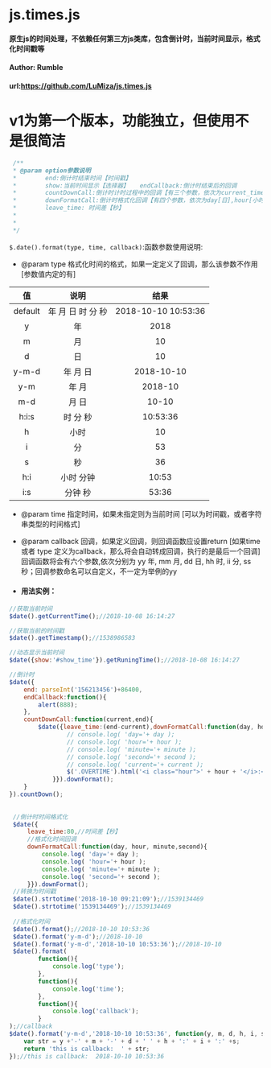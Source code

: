 # js.times.js
#### 原生js的时间处理，不依赖任何第三方js类库，包含倒计时，当前时间显示，格式化时间戳等
#### Author: Rumble
#### url:https://github.com/LuMiza/js.times.js

# v1为第一个版本，功能独立，但使用不是很简洁

```javascript
 /** 
 * @param option参数说明
 *        end:倒计时结束时间【时间戳】
 *        show:当前时间显示【选择器】   endCallback:倒计时结束后的回调
 *        countDownCall:倒计时计时过程中的回调【有三个参数，依次为current_time[当前计时器时间],end[结束时间]】,
 *        downFormatCall:倒计时格式化回调【有四个参数，依次为day[日],hour[小时],minute[分钟],second[秒]】
 *        leave_time: 时间差【秒】
 *       
 *        
 */
```

`$.date().format(type, time, callback)`:函数参数使用说明:
* @param type 格式化时间的格式，如果一定定义了回调，那么该参数不作用  [参数值内定的有]

| 值        | 说明   | 结果 |
| :--------:   | :-----:  | :-----:  |
| default     | 年 月 日 时 分 秒 |2018-10-10 10:53:36 |
| y        |   年 |2018  |
|      m        |   月       |10|
|      d        |    日      |10|
|        y-m-d      |    年 月 日      |2018-10-10 |
| y-m        |    年 月   |2018-10 |
|    m-d          |    月 日      |   10-10 |
|      h:i:s        |     时 分 秒     |  10:53:36 |
|         h       |      小时    | 10 |
|         i     |      分    | 53 |
|        s      |     秒     | 36 |
|       h:i       |     小时 分钟     |10:53|
|        i:s      |     分钟 秒     |53:36|

* @param time 指定时间，如果未指定则为当前时间  [可以为时间戳，或者字符串类型的时间格式]
* @param callback 回调，如果定义回调，则回调函数应设置return     [如果time 或者 type 定义为callback，那么将会自动转成回调，执行的是最后一个回调]  回调函数将会有六个参数,依次分别为 yy 年, mm 月, dd 日, hh 时, ii 分, ss 秒；回调参数命名可以自定义，不一定为举例的yy

* #### 用法实例：
```javascript
//获取当前时间
$date().getCurrentTime();//2018-10-08 16:14:27

//获取当前的时间戳
$date().getTimestamp();//1538986583

//动态显示当前时间
$date({show:'#show_time'}).getRuningTime();//2018-10-08 16:14:27

//倒计时
$date({
    end: parseInt('156213456')+86400,
    endCallback:function(){
        alert(888);
    },
    countDownCall:function(current,end){
        $date({leave_time:(end-current),downFormatCall:function(day, hour, minute,second){
                // console.log( 'day='+ day );
                // console.log( 'hour='+ hour );
                // console.log( 'minute='+ minute );
                // console.log( 'second='+ second );
                // console.log( 'current='+ current );
                $('.OVERTIME').html('<i class="hour">' + hour + '</i>:<i class="min">' + minute + '</i>:<i class="sec">' + second + '</i>');
            }}).downFormat();
    }
}).countDown();
 
 
 //倒计时时间格式化
 $date({
     leave_time:80,//时间差【秒】
     //格式化时间回调
     downFormatCall:function(day, hour, minute,second){
         console.log( 'day='+ day );
         console.log( 'hour='+ hour );
         console.log( 'minute='+ minute );
         console.log( 'second='+ second );
     }}).downFormat();
 //转换为时间戳
 $date().strtotime('2018-10-10 09:21:09');//1539134469
 $date().strtotime('1539134469');//1539134469
 
 //格式化时间
 $date().format();//2018-10-10 10:53:36
 $date().format('y-m-d');//2018-10-10
 $date().format('y-m-d','2018-10-10 10:53:36');//2018-10-10
 $date().format(
 		function(){
 			console.log('type');
 		},
 		function(){
 			console.log('time');
 		},
 		function(){
 			console.log('callback');
 		}
);//callback
$date().format('y-m-d','2018-10-10 10:53:36', function(y, m, d, h, i, s) {
    var str = y +'-' + m + '-' + d + ' ' + h + ':' + i + ':' +s;
    return 'this is callback:  ' + str;
});//this is callback:  2018-10-10 10:53:36
```
